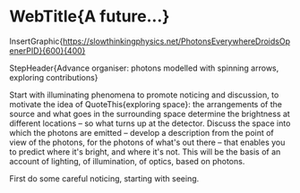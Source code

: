 # WebTitle{A future...}

InsertGraphic{https://slowthinkingphysics.net/PhotonsEverywhereDroidsOpenerPID}{600}{400}

StepHeader{Advance organiser: photons modelled with spinning arrows, exploring contributions}

Start with illuminating phenomena to promote noticing and discussion, to motivate the idea of QuoteThis{exploring space}: the arrangements of the source and what goes in the surrounding space determine the brightness at different locations – so what turns up at the detector. Discuss the space into which the photons are emitted – develop a description from the point of view of the photons, for the photons of what's out there – that enables you to predict where it's bright, and where it's not. This will be the basis of an account of lighting, of illumination, of optics, based on photons.

First do some careful noticing, starting with seeing.
